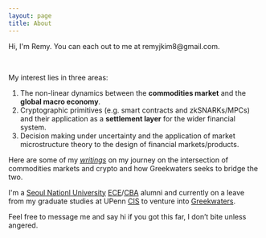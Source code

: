```yaml
---
layout: page
title: About
---
```


<p class="message">
  Hi, I'm Remy. You can each out to me at remyjkim8@gmail.com.
</p>

<br>

My interest lies in three areas:
1. The non-linear dynamics between the **commodities market** and the **global macro economy**.
2. Cryptographic primitives (e.g. smart contracts and zkSNARKs/MPCs) and their application as a **settlement layer** for the wider financial system.
3. Decision making under uncertainty and the application of market microstructure theory to the design of financial markets/products.

Here are some of my [*writings*](https://substack.com/@aalps) on my journey on the intersection of commodities markets and crypto and how Greekwaters seeks to bridge the two.

I'm a [Seoul Nationl University](https://en.snu.ac.kr/) [ECE](http://ee.snu.ac.kr/en)/[CBA](https://cba.snu.ac.kr/en) alumni and currently on a leave from my graduate studies at UPenn [CIS](https://www.cis.upenn.edu/) to venture into [Greekwaters](greekwaters.io).

Feel free to message me and say hi if you got this far, I don’t bite unless angered.

